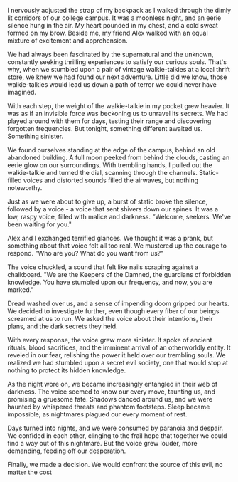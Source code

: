 I nervously adjusted the strap of my backpack as I walked through the dimly lit corridors of our college campus. It was a moonless night, and an eerie silence hung in the air. My heart pounded in my chest, and a cold sweat formed on my brow. Beside me, my friend Alex walked with an equal mixture of excitement and apprehension.

We had always been fascinated by the supernatural and the unknown, constantly seeking thrilling experiences to satisfy our curious souls. That's why, when we stumbled upon a pair of vintage walkie-talkies at a local thrift store, we knew we had found our next adventure. Little did we know, those walkie-talkies would lead us down a path of terror we could never have imagined.

With each step, the weight of the walkie-talkie in my pocket grew heavier. It was as if an invisible force was beckoning us to unravel its secrets. We had played around with them for days, testing their range and discovering forgotten frequencies. But tonight, something different awaited us. Something sinister.

We found ourselves standing at the edge of the campus, behind an old abandoned building. A full moon peeked from behind the clouds, casting an eerie glow on our surroundings. With trembling hands, I pulled out the walkie-talkie and turned the dial, scanning through the channels. Static-filled voices and distorted sounds filled the airwaves, but nothing noteworthy.

Just as we were about to give up, a burst of static broke the silence, followed by a voice - a voice that sent shivers down our spines. It was a low, raspy voice, filled with malice and darkness. "Welcome, seekers. We've been waiting for you."

Alex and I exchanged terrified glances. We thought it was a prank, but something about that voice felt all too real. We mustered up the courage to respond. "Who are you? What do you want from us?"

The voice chuckled, a sound that felt like nails scraping against a chalkboard. "We are the Keepers of the Damned, the guardians of forbidden knowledge. You have stumbled upon our frequency, and now, you are marked."

Dread washed over us, and a sense of impending doom gripped our hearts. We decided to investigate further, even though every fiber of our beings screamed at us to run. We asked the voice about their intentions, their plans, and the dark secrets they held.

With every response, the voice grew more sinister. It spoke of ancient rituals, blood sacrifices, and the imminent arrival of an otherworldly entity. It reveled in our fear, relishing the power it held over our trembling souls. We realized we had stumbled upon a secret evil society, one that would stop at nothing to protect its hidden knowledge.

As the night wore on, we became increasingly entangled in their web of darkness. The voice seemed to know our every move, taunting us, and promising a gruesome fate. Shadows danced around us, and we were haunted by whispered threats and phantom footsteps. Sleep became impossible, as nightmares plagued our every moment of rest.

Days turned into nights, and we were consumed by paranoia and despair. We confided in each other, clinging to the frail hope that together we could find a way out of this nightmare. But the voice grew louder, more demanding, feeding off our desperation.

Finally, we made a decision. We would confront the source of this evil, no matter the cost